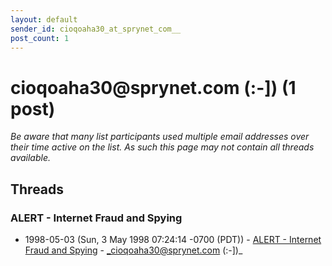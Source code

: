 ```yaml
---
layout: default
sender_id: cioqoaha30_at_sprynet_com__
post_count: 1
---
```


# cioqoaha30<span>@</span>sprynet.com (:-]) (1 post)

_Be aware that many list participants used multiple email addresses over their time active on the list. As such this page may not contain all threads available._

## Threads

### ALERT - Internet Fraud and Spying
+ 1998-05-03 (Sun, 3 May 1998 07:24:14 -0700 (PDT)) - [ALERT - Internet Fraud and Spying](/archive/1998/05/11729b21be611f635dac306c2ac50b38ad29c46070b179ce3144c8bd9756bfc9) - _cioqoaha30@sprynet.com (:-])_

